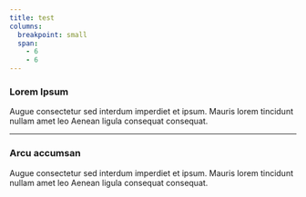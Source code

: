 ```yaml
---
title: test
columns:
  breakpoint: small
  span:
    - 6
    - 6
---
```


### Lorem Ipsum
Augue consectetur sed interdum imperdiet et ipsum. Mauris lorem tincidunt nullam amet leo Aenean ligula consequat consequat.

---

### Arcu accumsan
Augue consectetur sed interdum imperdiet et ipsum. Mauris lorem tincidunt nullam amet leo Aenean ligula consequat consequat.
